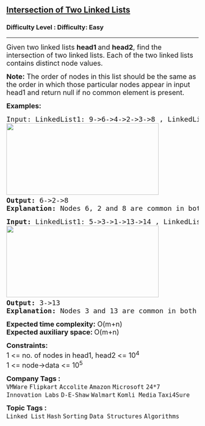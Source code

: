 <h2><a href="https://www.geeksforgeeks.org/problems/intersection-of-two-linked-list/1?page=2&company=D-E-Shaw&sortBy=submissions">Intersection of Two Linked Lists</a></h2><h3>Difficulty Level : Difficulty: Easy</h3><hr><div class="problems_problem_content__Xm_eO"><p><span style="font-size: 18px;">Given two linked lists <strong>head1 </strong>and <strong>head2</strong>, find&nbsp;the intersection of two linked lists. Each of the two linked lists contains distinct node values.</span></p>
<p><span style="font-size: 18px;"><strong>Note:</strong>&nbsp;The order of nodes in this list should be the same as the order in which those particular nodes appear in input head1 and return null if no common element is present.</span></p>
<p><span style="font-size: 18px;"><strong>Examples:</strong></span></p>
<pre><span style="font-size: 18px;">Input: LinkedList1: 9-&gt;6-&gt;4-&gt;2-&gt;3-&gt;8 , LinkedList2: 1-&gt;2-&gt;8-&gt;6<br><img src="https://media.geeksforgeeks.org/img-practice/prod/addEditProblem/700535/Web/Other/blobid1_1720589846.png" width="399" height="188"> <br><strong>Output: </strong>6-&gt;2-&gt;8<br><strong>Explanation: </strong>Nodes 6, 2 and 8 are common in both of the lists and the order will be according to LinkedList1. </span></pre>
<pre><span style="font-size: 18px;"><strong>Input: </strong>LinkedList1: 5-&gt;3-&gt;1-&gt;13-&gt;14 , LinkedList2: 3-&gt;13<br><img src="https://media.geeksforgeeks.org/img-practice/prod/addEditProblem/700535/Web/Other/blobid0_1720589787.png" width="399" height="188"> <br><strong>Output: </strong>3-&gt;13<br><strong>Explanation: </strong>Nodes 3 and 13 are common in both of the lists and the order will be according to LinkedList1. </span></pre>
<p><span style="font-size: 18px;"><strong>Expected time complexity:</strong>&nbsp;O(m+n)<br><strong>Expected auxiliary space:&nbsp;</strong>O(m+n)</span></p>
<p><span style="font-size: 18px;"><strong>Constraints:</strong><br>1 &lt;= no. of nodes in head1, head2 &lt;= 10<sup>4<br></sup>1 &lt;= node-&gt;data &lt;= 10<sup>5</sup></span></p></div><p><span style=font-size:18px><strong>Company Tags : </strong><br><code>VMWare</code>&nbsp;<code>Flipkart</code>&nbsp;<code>Accolite</code>&nbsp;<code>Amazon</code>&nbsp;<code>Microsoft</code>&nbsp;<code>24*7 Innovation Labs</code>&nbsp;<code>D-E-Shaw</code>&nbsp;<code>Walmart</code>&nbsp;<code>Komli Media</code>&nbsp;<code>Taxi4Sure</code>&nbsp;<br><p><span style=font-size:18px><strong>Topic Tags : </strong><br><code>Linked List</code>&nbsp;<code>Hash</code>&nbsp;<code>Sorting</code>&nbsp;<code>Data Structures</code>&nbsp;<code>Algorithms</code>&nbsp;